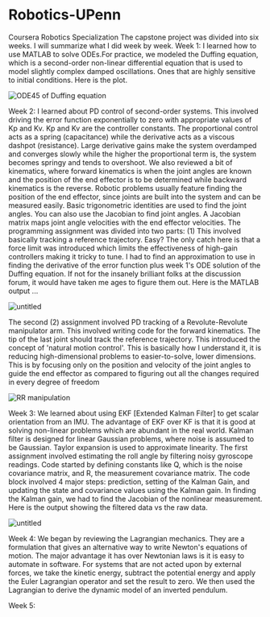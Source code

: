 # Robotics-UPenn
Coursera Robotics Specialization 
The capstone project was divided into six weeks. I will summarize what I did week by week.
Week 1: I learned how to use MATLAB to solve ODEs.For practice, we modeled the Duffing equation, which is a second-order non-linear differential equation that is used to model slightly complex damped oscillations. Ones that are highly sensitive to initial conditions. Here is the plot.

![ODE45 of Duffing equation](https://github.com/chumoyot/Robotics-UPenn/assets/135506318/3639eb2d-0490-4a9b-9482-09d715fe23d2)

Week 2: I learned about PD control of second-order systems. This involved driving the error function exponentially to zero with appropriate values of Kp and Kv. Kp and Kv are the controller constants. The proportional control acts as a spring (capacitance) while the derivative acts as a viscous dashpot (resistance). Large derivative gains make the system overdamped and converges slowly while the higher the proportional term is, the system becomes springy and tends to overshoot. We also reviewed a bit of kinematics, where forward kinematics is when the joint angles are known and the position of the end effector is to be determined while backward kinematics is the reverse. Robotic problems usually feature finding the position of the end effector, since joints are built into the system and can be measured easily. Basic trigonometric identities are used to find the joint angles. You can also use the Jacobian to find joint angles. A Jacobian matrix maps joint angle velocities with the end effector velocities. 
The programming assignment was divided into two parts: (1) This involved basically tracking a reference trajectory. Easy? The only catch here is that a force limit was introduced which limits the effectiveness of high-gain controllers making it tricky to tune. I had to find an approximation to use in finding the derivative of the error function plus week 1's ODE solution of the Duffing equation. If not for the insanely brilliant folks at the discussion forum, it would have taken me ages to figure them out. Here is the MATLAB output ...

 ![untitled](https://github.com/chumoyot/Robotics-UPenn/assets/135506318/4feb1a3d-8f43-435c-b350-cedcb5774b95)

The second (2) assignment involved PD tracking of a Revolute-Revolute manipulator arm. This involved writing code for the forward kinematics. The tip of the last joint should track the reference trajectory. This introduced the concept of 'natural motion control'. This is basically how I understand it, it is reducing high-dimensional problems to easier-to-solve, lower dimensions. This is by focusing only on the position and velocity of the joint angles to guide the end effector as compared to figuring out all the changes required in every degree of freedom

![RR manipulation](https://github.com/chumoyot/Robotics-UPenn/assets/135506318/4086ccd6-27be-4d25-9df6-66fe77efe418)

Week 3: We learned about using EKF [Extended Kalman Filter] to get scalar orientation from an IMU. The advantage of EKF over KF is that it is good at solving non-linear problems which are abundant in the real world. Kalman filter is designed for linear Gaussian problems, where noise is assumed to be Gaussian. Taylor expansion is used to approximate linearity. The first assignment involved estimating the roll angle by filtering noisy gyroscope readings. Code started by defining constants like Q, which is the noise covariance matrix, and R, the measurement covariance matrix. The code block involved 4 major steps: prediction, setting of the Kalman Gain, and updating the state and covariance values using the Kalman gain. In finding the Kalman gain, we had to find the Jacobian of the nonlinear measurement. Here is the output showing the filtered data vs the raw data.

![untitled](https://github.com/chumoyot/Robotics-UPenn/assets/135506318/90b4134f-71e8-43cc-a533-bf960a41f250)

Week 4: We began by reviewing the Lagrangian mechanics. They are a formulation that gives an alternative way to write Newton's equations of motion. The major advantage it has over Newtonian laws is it is easy to automate in software. For systems that are not acted upon by external forces, we take the kinetic energy, subtract the potential energy and apply the Euler Lagrangian operator and set the result to zero. We then used the Lagrangian to derive the dynamic model of an inverted pendulum.

Week 5:



